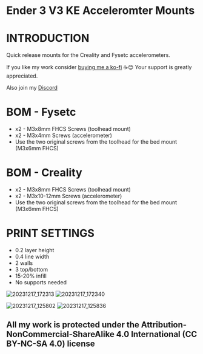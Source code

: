 # Ender 3 V3 KE Acceleromter Mounts

# INTRODUCTION
Quick release mounts for the Creality and Fysetc accelerometers. 


If you like my work consider [buying me a ko-fi](https://ko-fi.com/derrickdarrell) ☕😊 Your support is greatly appreciated.

Also join my [Discord](http://discord.gg/novusterminus)


# BOM - Fysetc
- x2 - M3x8mm FHCS Screws (toolhead mount)
- x2 - M3x4mm Screws (accelerometer)
- Use the two original screws from the toolhead for the bed mount (M3x6mm FHCS)

# BOM - Creality
- x2 - M3x8mm FHCS Screws (toolhead mount)
- x2 - M3x10-12mm Screws (accelerometer)
- Use the two original screws from the toolhead for the bed mount (M3x6mm FHCS)

# PRINT SETTINGS
- 0.2 layer height
- 0.4 line width
- 2 walls
- 3 top/bottom
- 15-20% infill
- No supports needed



![20231217_172313](https://github.com/DerrickDarrell/Creality-Ender-3-V3-SE-KE/assets/145330457/6f9cdcc4-3495-4269-a77e-9b88f9feee64)
![20231217_172340](https://github.com/DerrickDarrell/Creality-Ender-3-V3-SE-KE/assets/145330457/f7ef2419-585d-462d-b73c-0b284cb7ad60)






![20231217_125802](https://github.com/DerrickDarrell/Creality-Ender-3-V3-SE-KE/assets/145330457/ffee883e-39da-4570-8f66-6f209a090c60)
![20231217_125836](https://github.com/DerrickDarrell/Creality-Ender-3-V3-SE-KE/assets/145330457/03340de9-ded1-4db5-8f4c-b9ea17f916d7)






## All my work is protected under the **Attribution-NonCommercial-ShareAlike 4.0 International (CC BY-NC-SA 4.0)** license
